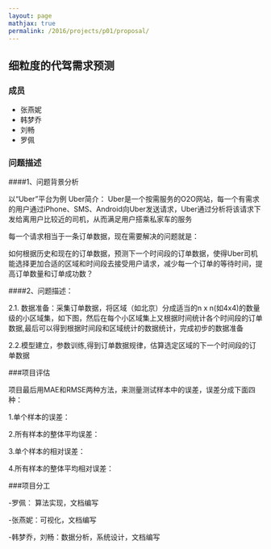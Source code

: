 ```yaml
---
layout: page
mathjax: true
permalink: /2016/projects/p01/proposal/
---
```


## 细粒度的代驾需求预测

### 成员

- 张燕妮
- 韩梦乔
- 刘畅
- 罗佩


### 问题描述

####1、问题背景分析

  以“Uber”平台为例
  Uber简介：
       Uber是一个按需服务的O2O网站，每一个有需求的用户通过iPhone、SMS、Android向Uber发送请求，Uber通过分析将该请求下发给离用户比较近的司机，从而满足用户搭乘私家车的服务

  每一个请求相当于一条订单数据，现在需要解决的问题就是：

  如何根据历史和现在的订单数据，预测下一个时间段的订单数据，使得Uber司机能选择更加合适的区域和时间段去接受用户请求，减少每一个订单的等待时间，提高订单数量和订单成功数？

####2、问题描述：

  2.1. 数据准备：采集订单数据，将区域（如北京）分成适当的n x n(如4x4)的数量级的小区域集，如下图，然后在每个小区域集上又根据时间统计各个时间段的订单数据,最后可以得到根据时间段和区域统计的数据统计，完成初步的数据准备
  
  2.2.模型建立，参数训练,得到订单数据规律，估算选定区域的下一个时间段的订单数据


###项目评估

   项目最后用MAE和RMSE两种方法，来测量测试样本中的误差，误差分成下面四种：
   
   1.单个样本的误差：
   
   2.所有样本的整体平均误差：
   
   3.单个样本的相对误差：
   
   4.所有样本的整体平均相对误差：
   


###项目分工

-罗佩： 算法实现，文档编写

-张燕妮：可视化，文档编写

-韩梦乔，刘畅：数据分析，系统设计，文档编写

